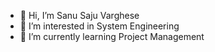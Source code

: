 - 👋 Hi, I’m Sanu Saju Varghese
- 👀 I’m interested in System Engineering
- 🌱 I’m currently learning Project Management
<!---
sanusajuvarghese/sanusajuvarghese is a ✨ special ✨ repository because its `README.md` (this file) appears on your GitHub profile.
You can click the Preview link to take a look at your changes.
--->
